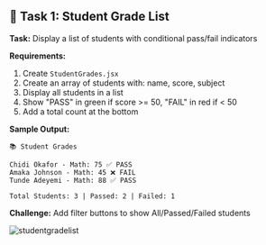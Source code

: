 ## 🎯 Task 1: Student Grade List

**Task:** Display a list of students with conditional pass/fail indicators

**Requirements:**
1. Create `StudentGrades.jsx`
2. Create an array of students with: name, score, subject
3. Display all students in a list
4. Show "PASS" in green if score >= 50, "FAIL" in red if < 50
5. Add a total count at the bottom

**Sample Output:**
```
📚 Student Grades

Chidi Okafor - Math: 75 ✅ PASS
Amaka Johnson - Math: 45 ❌ FAIL
Tunde Adeyemi - Math: 88 ✅ PASS

Total Students: 3 | Passed: 2 | Failed: 1
```

**Challenge:** Add filter buttons to show All/Passed/Failed students

![studentgradelist]()